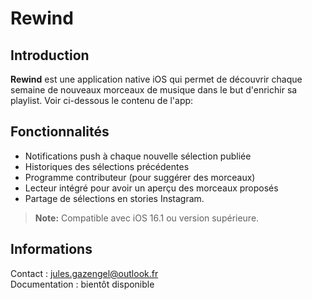 # Rewind

## Introduction
**Rewind** est une application native iOS qui permet de découvrir chaque semaine de nouveaux morceaux de musique dans le but d'enrichir sa playlist. Voir ci-dessous le contenu de l'app:



## Fonctionnalités

- Notifications push à chaque nouvelle sélection publiée
- Historiques des sélections précédentes
- Programme contributeur (pour suggérer des morceaux)
- Lecteur intégré pour avoir un aperçu des morceaux proposés
- Partage de sélections en stories Instagram.

> **Note:** Compatible avec iOS 16.1 ou version supérieure.

## Informations  

Contact : jules.gazengel@outlook.fr  
Documentation : bientôt disponible
